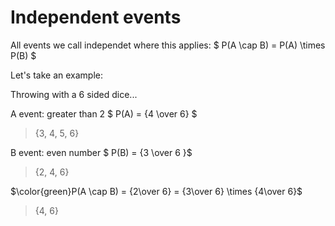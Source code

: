 # Independent events

All events we call independet where this applies: $ P(A \cap B) = P(A) \times P(B) $


Let's take an example:

Throwing with a 6 sided dice...

A event: greater than 2
$ P(A) = {4 \over 6} $
> {3, 4, 5, 6}

B event: even number
$ P(B) = {3 \over 6 }$
> {2, 4, 6}

$\color{green}P(A \cap B) = {2\over 6} = {3\over 6} \times {4\over 6}$
> {4, 6}
